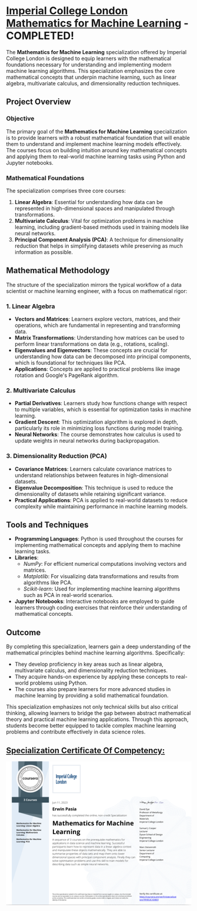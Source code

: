 # [Imperial College London Mathematics for Machine Learning](https://www.coursera.org/partners/imperial) - COMPLETED!

The **Mathematics for Machine Learning** specialization offered by Imperial College London is designed to equip learners with the mathematical foundations necessary for understanding and implementing modern machine learning algorithms. This specialization emphasizes the core mathematical concepts that underpin machine learning, such as linear algebra, multivariate calculus, and dimensionality reduction techniques.

## Project Overview

### Objective
The primary goal of the **Mathematics for Machine Learning** specialization is to provide learners with a robust mathematical foundation that will enable them to understand and implement machine learning models effectively. The courses focus on building intuition around key mathematical concepts and applying them to real-world machine learning tasks using Python and Jupyter notebooks.

### Mathematical Foundations
The specialization comprises three core courses:
1. **Linear Algebra**: Essential for understanding how data can be represented in high-dimensional spaces and manipulated through transformations.
2. **Multivariate Calculus**: Vital for optimization problems in machine learning, including gradient-based methods used in training models like neural networks.
3. **Principal Component Analysis (PCA)**: A technique for dimensionality reduction that helps in simplifying datasets while preserving as much information as possible.

## Mathematical Methodology

The structure of the specialization mirrors the typical workflow of a data scientist or machine learning engineer, with a focus on mathematical rigor:

### 1. Linear Algebra
   - **Vectors and Matrices**: Learners explore vectors, matrices, and their operations, which are fundamental in representing and transforming data.
   - **Matrix Transformations**: Understanding how matrices can be used to perform linear transformations on data (e.g., rotations, scaling).
   - **Eigenvalues and Eigenvectors**: These concepts are crucial for understanding how data can be decomposed into principal components, which is foundational for techniques like PCA.
   - **Applications**: Concepts are applied to practical problems like image rotation and Google's PageRank algorithm.

### 2. Multivariate Calculus
   - **Partial Derivatives**: Learners study how functions change with respect to multiple variables, which is essential for optimization tasks in machine learning.
   - **Gradient Descent**: This optimization algorithm is explored in depth, particularly its role in minimizing loss functions during model training.
   - **Neural Networks**: The course demonstrates how calculus is used to update weights in neural networks during backpropagation.

### 3. Dimensionality Reduction (PCA)
   - **Covariance Matrices**: Learners calculate covariance matrices to understand relationships between features in high-dimensional datasets.
   - **Eigenvalue Decomposition**: This technique is used to reduce the dimensionality of datasets while retaining significant variance.
   - **Practical Applications**: PCA is applied to real-world datasets to reduce complexity while maintaining performance in machine learning models.

## Tools and Techniques

- **Programming Languages**: Python is used throughout the courses for implementing mathematical concepts and applying them to machine learning tasks.
- **Libraries**:
  - *NumPy*: For efficient numerical computations involving vectors and matrices.
  - *Matplotlib*: For visualizing data transformations and results from algorithms like PCA.
  - *Scikit-learn*: Used for implementing machine learning algorithms such as PCA in real-world scenarios.
- **Jupyter Notebooks**: Interactive notebooks are employed to guide learners through coding exercises that reinforce their understanding of mathematical concepts.

## Outcome

By completing this specialization, learners gain a deep understanding of the mathematical principles behind machine learning algorithms. Specifically:
- They develop proficiency in key areas such as linear algebra, multivariate calculus, and dimensionality reduction techniques.
- They acquire hands-on experience by applying these concepts to real-world problems using Python.
- The courses also prepare learners for more advanced studies in machine learning by providing a solid mathematical foundation.

This specialization emphasizes not only technical skills but also critical thinking, allowing learners to bridge the gap between abstract mathematical theory and practical machine learning applications. Through this approach, students become better equipped to tackle complex machine learning problems and contribute effectively in data science roles.

## [Specialization Certificate Of Competency:](https://www.coursera.org/account/accomplishments/specialization/certificate/7RY8S3CXD8E9)

<p style="text-align:center">
    <a href="https://www.coursera.org/account/accomplishments/specialization/certificate/7RY8S3CXD8E9" target="_blank">
    <img src="images/CC_M4MLDS.png" alt="Imperial College London - Mathematics for Machine Learning"  />
    </a>
</p>
